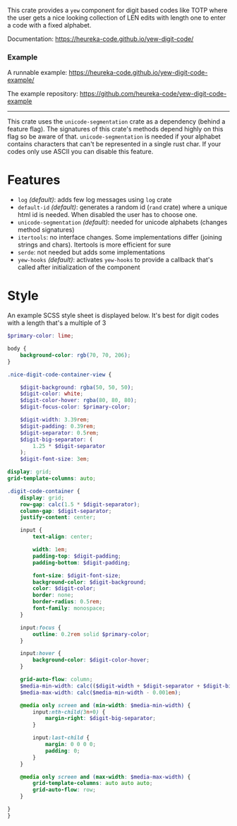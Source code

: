 This crate provides a `yew` component for digit based codes like TOTP where the user gets
a nice looking collection of LEN edits with length one to enter a code with a fixed alphabet.

Documentation: https://heureka-code.github.io/yew-digit-code/

### Example

A runnable example: https://heureka-code.github.io/yew-digit-code-example/

The example repository: https://github.com/heureka-code/yew-digit-code-example

---

This crate uses the `unicode-segmentation` crate as a dependency (behind a feature flag).
The signatures of this crate's methods depend highly on this flag so be aware of that.
`unicode-segmentation` is needed if your alphabet contains characters that can't be represented in a single rust char.
If your codes only use ASCII you can disable this feature.

# Features
- `log` _(default)_: adds few log messages using `log` crate
- `default-id` _(default)_: generates a random id (`rand` crate) where a unique html id is needed. When disabled the user has to choose one.
- `unicode-segmentation` _(default)_: needed for unicode alphabets (changes method signatures)
- `itertools`: no interface changes. Some implementations differ (joining strings and chars). Itertools is more efficient for sure
- `serde`: not needed but adds some implementations
- `yew-hooks` _(default)_: activates `yew-hooks` to provide a callback that's called after initialization of the component

# Style
An example SCSS style sheet is displayed below. It's best for digit codes with a length that's a multiple of 3

```scss
$primary-color: lime;

body {
    background-color: rgb(70, 70, 206);
}

.nice-digit-code-container-view {

    $digit-background: rgba(50, 50, 50);
    $digit-color: white;
    $digit-color-hover: rgba(80, 80, 80);
    $digit-focus-color: $primary-color;

    $digit-width: 3.39rem;
    $digit-padding: 0.39rem;
    $digit-separator: 0.5rem;
    $digit-big-separator: (
        1.25 * $digit-separator
    );
    $digit-font-size: 3em;

display: grid;
grid-template-columns: auto;

.digit-code-container {
    display: grid;
    row-gap: calc(1.5 * $digit-separator);
    column-gap: $digit-separator;
    justify-content: center;

    input {
        text-align: center;

        width: 1em;
        padding-top: $digit-padding;
        padding-bottom: $digit-padding;

        font-size: $digit-font-size;
        background-color: $digit-background;
        color: $digit-color;
        border: none;
        border-radius: 0.5rem;
        font-family: monospace;
    }

    input:focus {
        outline: 0.2rem solid $primary-color;
    }

    input:hover {
        background-color: $digit-color-hover;
    }

    grid-auto-flow: column;
    $media-min-width: calc(($digit-width + $digit-separator + $digit-big-separator) * 10);
    $media-max-width: calc($media-min-width - 0.001em);

    @media only screen and (min-width: $media-min-width) {
        input:nth-child(3n+0) {
            margin-right: $digit-big-separator;
        }

        input:last-child {
            margin: 0 0 0 0;
            padding: 0;
        }
    }

    @media only screen and (max-width: $media-max-width) {
        grid-template-columns: auto auto auto;
        grid-auto-flow: row;
    }

}
}
```
